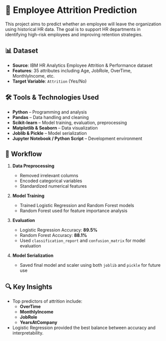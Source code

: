 # 🧠 Employee Attrition Prediction

This project aims to predict whether an employee will leave the organization using historical HR data. The goal is to support HR departments in identifying high-risk employees and improving retention strategies.


## 📊 Dataset

- **Source**: IBM HR Analytics Employee Attrition & Performance dataset
- **Features**: 35 attributes including Age, JobRole, OverTime, MonthlyIncome, etc.
- **Target Variable**: `Attrition` (Yes/No)


## 🛠️ Tools & Technologies Used

- **Python** – Programming and analysis
- **Pandas** – Data handling and cleaning
- **Scikit-learn** – Model training, evaluation, preprocessing
- **Matplotlib & Seaborn** – Data visualization
- **Joblib & Pickle** – Model serialization
- **Jupyter Notebook / Python Script** – Development environment


## 🧪 Workflow

1. **Data Preprocessing**
   - Removed irrelevant columns
   - Encoded categorical variables
   - Standardized numerical features

2. **Model Training**
   - Trained Logistic Regression and Random Forest models
   - Random Forest used for feature importance analysis

3. **Evaluation**
   - Logistic Regression Accuracy: **89.5%**
   - Random Forest Accuracy: **88.1%**
   - Used `classification_report` and `confusion_matrix` for model evaluation

4. **Model Serialization**
   - Saved final model and scaler using both `joblib` and `pickle` for future use


## 🔍 Key Insights

- Top predictors of attrition include:
  - **OverTime**
  - **MonthlyIncome**
  - **JobRole**
  - **YearsAtCompany**
- Logistic Regression provided the best balance between accuracy and interpretability.

